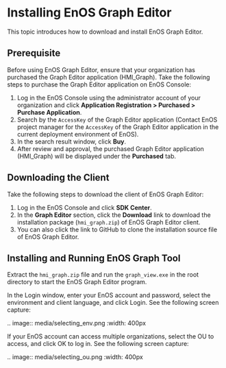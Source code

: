 # Installing EnOS Graph Editor

This topic introduces how to download and install EnOS Graph Editor.

## Prerequisite

Before using EnOS Graph Editor, ensure that your organization has purchased the Graph Editor application (HMI_Graph). Take the following steps to purchase the Graph Editor application on EnOS Console:

1. Log in the EnOS Console using the administrator account of your organization and click **Application Registration > Purchased > Purchase Application**.
2. Search by the `AccessKey` of the Graph Editor application (Contact EnOS project manager for the `AccessKey` of the Graph Editor application in the current deployment environment of EnOS).
3. In the search result window, click **Buy**.
4. After review and approval, the purchased Graph Editor application (HMI_Graph) will be displayed under the **Purchased** tab.

## Downloading the Client

Take the following steps to download the client of EnOS Graph Editor:

1. Log in the EnOS Console and click **SDK Center**.
2. In the **Graph Editor** section, click the **Download** link to download the installation package (`hmi_graph.zip`) of EnOS Graph Editor client.
3. You can also click the link to GitHub to clone the installation source file of EnOS Graph Editor.

## Installing and Running EnOS Graph Tool

Extract the `hmi_graph.zip` file and run the `graph_view.exe` in the root directory to start the EnOS Graph Editor program.

In the Login window, enter your EnOS account and password, select the environment and client language, and click Login. See the following screen capture:

.. image:: media/selecting_env.png
   :width: 400px

If your EnOS account can access multiple organizations, select the OU to access, and click OK to log in. See the following screen capture:

.. image:: media/selecting_ou.png
   :width: 400px

<!-- end -->   
